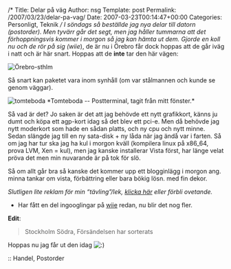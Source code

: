 /*
 Title: Delar på väg
 Author: nsg
 Template: post
 Permalink: /2007/03/23/delar-pa-vag/
 Date: 2007-03-23T00:14:47+00:00
 Categories: Personligt, Teknik
*/
I söndags så beställde jag nya delar till datorn (postorder). Men tyvärr går det segt, men jag håller tummarna att det förhoppningsvis kommer i morgon så jag kan hämta ut dem. Gjorde en koll nu och de rör på sig (wiie*), de är nu i Örebro får dock hoppas att de går iväg i natt och är här snart. Hoppas att de **inte** tar den här vägen:

<img id="image365" src="http://cdn.junkpile.se/2007/03/paket-loc.png" alt="Örebro-sthlm" />

Så snart kan paketet vara inom synhåll (om var stålmannen och kunde se genom väggar).

<img id="image366" src="http://cdn.junkpile.se/2007/03/tomteboda.jpg" alt="tomteboda" />  
*Tomteboda -- Postterminal, tagit från mitt fönster.*

Så vad är det? Jo saken är det att jag behövde ett nytt grafikkort, känns ju dumt och köpa ett agp-kort idag så det blev ett pci-e. Men då behövde jag nytt moderkort som hade en sådan platts, och ny cpu och nytt minne. Sedan slängde jag till en ny sata-disk + ny låda när jag ändå var i farten. Så om jag har tur ska jag ha kul i morgon kväll (kompilera linux på x86_64, prova LVM, Xen = kul), men jag kanske installerar Vista först, har länge velat pröva det men min nuvarande är på tok för slö.

Så om allt går bra så kanske det kommer upp ett blogginlägg i morgon ang. minna tankar om vista, förbättring eller bara bökig lösn. med fin dekor.

*Slutligen lite reklam för min &#8220;tävling&#8221;/lek, [klicka här][1] eller förbli ovetande.*

* Har fått en del ingooglingar på [wiie][2] redan, nu blir det nog fler.

**Edit**:

> Stockholm Södra, Försändelsen har sorterats

Hoppas nu jag får ut den idag <img src="http://nsg.cc/wp-includes/images/smilies/icon_smile.gif" alt=":)" class="wp-smiley" /> 

:: Handel, Postorder

<small></small>

 [1]: http://junkpile.se/~s/wp/2007/03/gissa-vemvad-1/
 [2]: http://junkpile.se/~s/wp/2006/10/wiie/